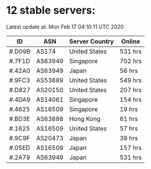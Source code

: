 # 12 stable servers:

Latest update at: Mon Feb 17 04:10:11 UTC 2020

| ID | ASN | Server Country | Online |
| -- | --- | -------------- | ------ |
| #.D09B | AS174 | United States | 531 hrs |
| #.7F1D | AS63949 | Singapore | 702 hrs |
| #.42A0 | AS63949 | Japan | 56 hrs |
| #.9FC3 | AS53889 | United States | 549 hrs |
| #.D827 | AS20150 | United States | 207 hrs |
| #.4DA9 | AS14061 | Singapore | 154 hrs |
| #.4625 | AS16509 | Singapore | 19 hrs |
| #.BD3E | AS63888 | Hong Kong | 61 hrs |
| #.1625 | AS16509 | United States | 57 hrs |
| #.9C9F | AS20473 | Japan | 39 hrs |
| #.05ED | AS16509 | Japan | 157 hrs |
| #.2A79 | AS63949 | Japan | 531 hrs |

